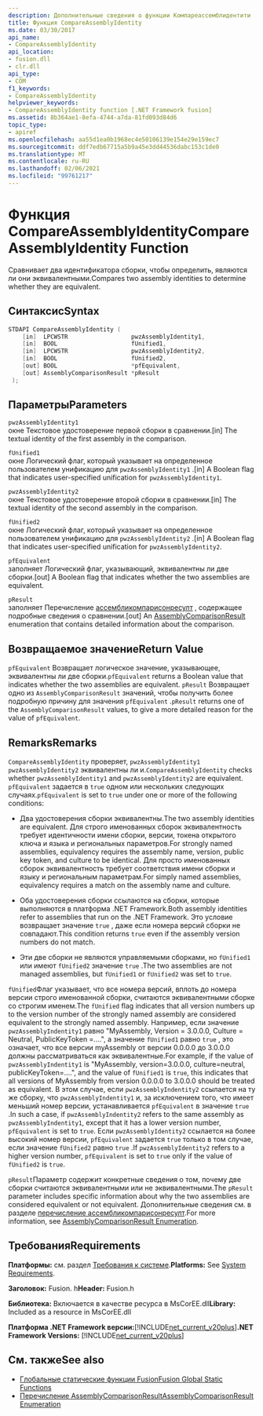 ```yaml
---
description: Дополнительные сведения о функции Компареассемблидентити
title: Функция CompareAssemblyIdentity
ms.date: 03/30/2017
api_name:
- CompareAssemblyIdentity
api_location:
- fusion.dll
- clr.dll
api_type:
- COM
f1_keywords:
- CompareAssemblyIdentity
helpviewer_keywords:
- CompareAssemblyIdentity function [.NET Framework fusion]
ms.assetid: 8b364ae1-8efa-4744-a7da-81fd093d84d6
topic_type:
- apiref
ms.openlocfilehash: aa55d1ea0b1968ec4e50106139e154e29e159ec7
ms.sourcegitcommit: ddf7edb67715a5b9a45e3dd44536dabc153c1de0
ms.translationtype: MT
ms.contentlocale: ru-RU
ms.lasthandoff: 02/06/2021
ms.locfileid: "99761217"
---
```

# <a name="compareassemblyidentity-function"></a><span data-ttu-id="adaac-103">Функция CompareAssemblyIdentity</span><span class="sxs-lookup"><span data-stu-id="adaac-103">CompareAssemblyIdentity Function</span></span>

<span data-ttu-id="adaac-104">Сравнивает два идентификатора сборки, чтобы определить, являются ли они эквивалентными.</span><span class="sxs-lookup"><span data-stu-id="adaac-104">Compares two assembly identities to determine whether they are equivalent.</span></span>  
  
## <a name="syntax"></a><span data-ttu-id="adaac-105">Синтаксис</span><span class="sxs-lookup"><span data-stu-id="adaac-105">Syntax</span></span>  
  
```cpp  
STDAPI CompareAssemblyIdentity (  
    [in]  LPCWSTR                  pwzAssemblyIdentity1,  
    [in]  BOOL                     fUnified1,  
    [in]  LPCWSTR                  pwzAssemblyIdentity2,  
    [in]  BOOL                     fUnified2,  
    [out] BOOL                     *pfEquivalent,  
    [out] AssemblyComparisonResult *pResult  
 );  
```  
  
## <a name="parameters"></a><span data-ttu-id="adaac-106">Параметры</span><span class="sxs-lookup"><span data-stu-id="adaac-106">Parameters</span></span>  

 `pwzAssemblyIdentity1`  
 <span data-ttu-id="adaac-107">окне Текстовое удостоверение первой сборки в сравнении.</span><span class="sxs-lookup"><span data-stu-id="adaac-107">[in] The textual identity of the first assembly in the comparison.</span></span>  
  
 `fUnified1`  
 <span data-ttu-id="adaac-108">окне Логический флаг, который указывает на определенное пользователем унификацию для `pwzAssemblyIdentity1` .</span><span class="sxs-lookup"><span data-stu-id="adaac-108">[in] A Boolean flag that indicates user-specified unification for `pwzAssemblyIdentity1`.</span></span>  
  
 `pwzAssemblyIdentity2`  
 <span data-ttu-id="adaac-109">окне Текстовое удостоверение второй сборки в сравнении.</span><span class="sxs-lookup"><span data-stu-id="adaac-109">[in] The textual identity of the second assembly in the comparison.</span></span>  
  
 `fUnified2`  
 <span data-ttu-id="adaac-110">окне Логический флаг, который указывает на определенное пользователем унификацию для `pwzAssemblyIdentity2` .</span><span class="sxs-lookup"><span data-stu-id="adaac-110">[in] A Boolean flag that indicates user-specified unification for `pwzAssemblyIdentity2`.</span></span>  
  
 `pfEquivalent`  
 <span data-ttu-id="adaac-111">заполняет Логический флаг, указывающий, эквивалентны ли две сборки.</span><span class="sxs-lookup"><span data-stu-id="adaac-111">[out] A Boolean flag that indicates whether the two assemblies are equivalent.</span></span>  
  
 `pResult`  
 <span data-ttu-id="adaac-112">заполняет Перечисление [ассембликомпарисонресулт](assemblycomparisonresult-enumeration.md) , содержащее подробные сведения о сравнении.</span><span class="sxs-lookup"><span data-stu-id="adaac-112">[out] An [AssemblyComparisonResult](assemblycomparisonresult-enumeration.md) enumeration that contains detailed information about the comparison.</span></span>  
  
## <a name="return-value"></a><span data-ttu-id="adaac-113">Возвращаемое значение</span><span class="sxs-lookup"><span data-stu-id="adaac-113">Return Value</span></span>  

 <span data-ttu-id="adaac-114">`pfEquivalent` Возвращает логическое значение, указывающее, эквивалентны ли две сборки.</span><span class="sxs-lookup"><span data-stu-id="adaac-114">`pfEquivalent` returns a Boolean value that indicates whether the two assemblies are equivalent.</span></span> <span data-ttu-id="adaac-115">`pResult` Возвращает одно из `AssemblyComparisonResult` значений, чтобы получить более подробную причину для значения `pfEquivalent` .</span><span class="sxs-lookup"><span data-stu-id="adaac-115">`pResult` returns one of the `AssemblyComparisonResult` values, to give a more detailed reason for the value of `pfEquivalent`.</span></span>  
  
## <a name="remarks"></a><span data-ttu-id="adaac-116">Remarks</span><span class="sxs-lookup"><span data-stu-id="adaac-116">Remarks</span></span>  

 <span data-ttu-id="adaac-117">`CompareAssemblyIdentity` проверяет, `pwzAssemblyIdentity1` `pwzAssemblyIdentity2` эквивалентны ли и.</span><span class="sxs-lookup"><span data-stu-id="adaac-117">`CompareAssemblyIdentity` checks whether `pwzAssemblyIdentity1` and `pwzAssemblyIdentity2` are equivalent.</span></span> <span data-ttu-id="adaac-118">`pfEquivalent` задается в `true` одном или нескольких следующих случаях.</span><span class="sxs-lookup"><span data-stu-id="adaac-118">`pfEquivalent` is set to `true` under one or more of the following conditions:</span></span>  
  
- <span data-ttu-id="adaac-119">Два удостоверения сборки эквивалентны.</span><span class="sxs-lookup"><span data-stu-id="adaac-119">The two assembly identities are equivalent.</span></span> <span data-ttu-id="adaac-120">Для строго именованных сборок эквивалентность требует идентичности имени сборки, версии, токена открытого ключа и языка и региональных параметров.</span><span class="sxs-lookup"><span data-stu-id="adaac-120">For strongly named assemblies, equivalency requires the assembly name, version, public key token, and culture to be identical.</span></span> <span data-ttu-id="adaac-121">Для просто именованных сборок эквивалентность требует соответствия имени сборки и языку и региональным параметрам.</span><span class="sxs-lookup"><span data-stu-id="adaac-121">For simply named assemblies, equivalency requires a match on the assembly name and culture.</span></span>  
  
- <span data-ttu-id="adaac-122">Оба удостоверения сборки ссылаются на сборки, которые выполняются в платформа .NET Framework.</span><span class="sxs-lookup"><span data-stu-id="adaac-122">Both assembly identities refer to assemblies that run on the .NET Framework.</span></span> <span data-ttu-id="adaac-123">Это условие возвращает значение `true` , даже если номера версий сборки не совпадают.</span><span class="sxs-lookup"><span data-stu-id="adaac-123">This condition returns `true` even if the assembly version numbers do not match.</span></span>  
  
- <span data-ttu-id="adaac-124">Эти две сборки не являются управляемыми сборками, но `fUnified1` или имеют `fUnified2` значение `true` .</span><span class="sxs-lookup"><span data-stu-id="adaac-124">The two assemblies are not managed assemblies, but `fUnified1` or `fUnified2` was set to `true`.</span></span>  
  
 <span data-ttu-id="adaac-125">`fUnified`Флаг указывает, что все номера версий, вплоть до номера версии строго именованной сборки, считаются эквивалентными сборке со строгим именем.</span><span class="sxs-lookup"><span data-stu-id="adaac-125">The `fUnified` flag indicates that all version numbers up to the version number of the strongly named assembly are considered equivalent to the strongly named assembly.</span></span> <span data-ttu-id="adaac-126">Например, если значение `pwzAssemblyIndentity1` равно "MyAssembly, Version = 3.0.0.0, Culture = Neutral, PublicKeyToken =....", а значение `fUnified1` равно `true` , это означает, что все версии myAssembly от версии 0.0.0.0 до 3.0.0.0 должны рассматриваться как эквивалентные.</span><span class="sxs-lookup"><span data-stu-id="adaac-126">For example, if the value of `pwzAssemblyIndentity1` is "MyAssembly, version=3.0.0.0, culture=neutral, publicKeyToken=....", and the value of `fUnified1` is `true`, this indicates that all versions of MyAssembly from version 0.0.0.0 to 3.0.0.0 should be treated as equivalent.</span></span> <span data-ttu-id="adaac-127">В этом случае, если `pwzAssemblyIndentity2` ссылается на ту же сборку, что `pwzAssemblyIndentity1` и, за исключением того, что имеет меньший номер версии, устанавливается `pfEquivalent` в значение `true` .</span><span class="sxs-lookup"><span data-stu-id="adaac-127">In such a case, if `pwzAssemblyIndentity2` refers to the same assembly as `pwzAssemblyIndentity1`, except that it has a lower version number, `pfEquivalent` is set to `true`.</span></span> <span data-ttu-id="adaac-128">Если `pwzAssemblyIdentity2` ссылается на более высокий номер версии, `pfEquivalent` задается `true` только в том случае, если значение `fUnified2` равно `true` .</span><span class="sxs-lookup"><span data-stu-id="adaac-128">If `pwzAssemblyIdentity2` refers to a higher version number, `pfEquivalent` is set to `true` only if the value of `fUnified2` is `true`.</span></span>  
  
 <span data-ttu-id="adaac-129">`pResult`Параметр содержит конкретные сведения о том, почему две сборки считаются эквивалентными или не эквивалентными.</span><span class="sxs-lookup"><span data-stu-id="adaac-129">The `pResult` parameter includes specific information about why the two assemblies are considered equivalent or not equivalent.</span></span> <span data-ttu-id="adaac-130">Дополнительные сведения см. в разделе [перечисление ассембликомпарисонресулт](assemblycomparisonresult-enumeration.md).</span><span class="sxs-lookup"><span data-stu-id="adaac-130">For more information, see [AssemblyComparisonResult Enumeration](assemblycomparisonresult-enumeration.md).</span></span>  
  
## <a name="requirements"></a><span data-ttu-id="adaac-131">Требования</span><span class="sxs-lookup"><span data-stu-id="adaac-131">Requirements</span></span>  

 <span data-ttu-id="adaac-132">**Платформы:** см. раздел [Требования к системе](../../get-started/system-requirements.md).</span><span class="sxs-lookup"><span data-stu-id="adaac-132">**Platforms:** See [System Requirements](../../get-started/system-requirements.md).</span></span>  
  
 <span data-ttu-id="adaac-133">**Заголовок:** Fusion. h</span><span class="sxs-lookup"><span data-stu-id="adaac-133">**Header:** Fusion.h</span></span>  
  
 <span data-ttu-id="adaac-134">**Библиотека:** Включается в качестве ресурса в MsCorEE.dll</span><span class="sxs-lookup"><span data-stu-id="adaac-134">**Library:** Included as a resource in MsCorEE.dll</span></span>  
  
 <span data-ttu-id="adaac-135">**Платформа .NET Framework версии:**[!INCLUDE[net_current_v20plus](../../../../includes/net-current-v20plus-md.md)]</span><span class="sxs-lookup"><span data-stu-id="adaac-135">**.NET Framework Versions:** [!INCLUDE[net_current_v20plus](../../../../includes/net-current-v20plus-md.md)]</span></span>  
  
## <a name="see-also"></a><span data-ttu-id="adaac-136">См. также</span><span class="sxs-lookup"><span data-stu-id="adaac-136">See also</span></span>

- [<span data-ttu-id="adaac-137">Глобальные статические функции Fusion</span><span class="sxs-lookup"><span data-stu-id="adaac-137">Fusion Global Static Functions</span></span>](fusion-global-static-functions.md)
- [<span data-ttu-id="adaac-138">Перечисление AssemblyComparisonResult</span><span class="sxs-lookup"><span data-stu-id="adaac-138">AssemblyComparisonResult Enumeration</span></span>](assemblycomparisonresult-enumeration.md)
